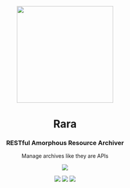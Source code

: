 <p align="center"> <img src="https://raw.githubusercontent.com/fluidtrends/rara/master/logo.png" width="256px"> 

<h1 align="center"> Rara </h1>
<h3 align="center"> RESTful Amorphous Resource Archiver </h3>
<p align="center"> Manage archives like they are APIs </p>
<p align="center"> <img src="https://img.shields.io/github/package-json/v/idancali/rara?color=green"/></p>

</p>

<p align="center">
<a href="https://github.com/fluidtrends/rara/actions?query=workflow%3Abuild"><img src="https://github.com/fluidtrends/rara/workflows/build/badge.svg"/></a>
<a href="https://codeclimate.com/github/fluidtrends/rara/maintainability"><img src="https://api.codeclimate.com/v1/badges/e22794e01b98efc81b34/maintainability" /></a>
<a href="https://codeclimate.com/github/fluidtrends/rara/test_coverage"><img src="https://api.codeclimate.com/v1/badges/e22794e01b98efc81b34/test_coverage" /></a>
</p>